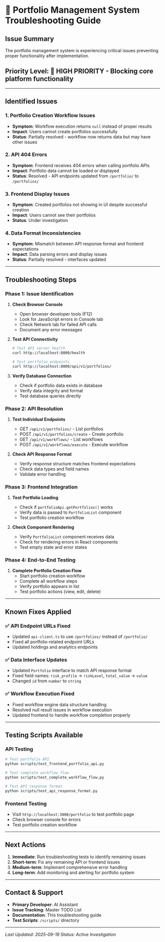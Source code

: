 # 🚨 Portfolio Management System Troubleshooting Guide

## **Issue Summary**
The portfolio management system is experiencing critical issues preventing proper functionality after implementation.

## **Priority Level**: 🚨 **HIGH PRIORITY** - Blocking core platform functionality

---

## **Identified Issues**

### 1. **Portfolio Creation Workflow Issues**
- **Symptom**: Workflow execution returns `null` instead of proper results
- **Impact**: Users cannot create portfolios successfully
- **Status**: Partially resolved - workflow now returns data but may have other issues

### 2. **API 404 Errors**
- **Symptom**: Frontend receives 404 errors when calling portfolio APIs
- **Impact**: Portfolio data cannot be loaded or displayed
- **Status**: Resolved - API endpoints updated from `/portfolio/` to `/portfolios/`

### 3. **Frontend Display Issues**
- **Symptom**: Created portfolios not showing in UI despite successful creation
- **Impact**: Users cannot see their portfolios
- **Status**: Under investigation

### 4. **Data Format Inconsistencies**
- **Symptom**: Mismatch between API response format and frontend expectations
- **Impact**: Data parsing errors and display issues
- **Status**: Partially resolved - interfaces updated

---

## **Troubleshooting Steps**

### **Phase 1: Issue Identification**
1. **Check Browser Console**
   - Open browser developer tools (F12)
   - Look for JavaScript errors in Console tab
   - Check Network tab for failed API calls
   - Document any error messages

2. **Test API Connectivity**
   ```bash
   # Test API server health
   curl http://localhost:8000/health

   # Test portfolio endpoints
   curl http://localhost:8000/api/v1/portfolios/
   ```

3. **Verify Database Connection**
   - Check if portfolio data exists in database
   - Verify data integrity and format
   - Test database queries directly

### **Phase 2: API Resolution**
1. **Test Individual Endpoints**
   - GET `/api/v1/portfolios/` - List portfolios
   - POST `/api/v1/portfolios/create` - Create portfolio
   - GET `/api/v1/workflows/` - List workflows
   - POST `/api/v1/workflows/execute` - Execute workflow

2. **Check API Response Format**
   - Verify response structure matches frontend expectations
   - Check data types and field names
   - Validate error handling

### **Phase 3: Frontend Integration**
1. **Test Portfolio Loading**
   - Check if `portfolioApi.getPortfolios()` works
   - Verify data is passed to `PortfolioList` component
   - Test portfolio creation workflow

2. **Check Component Rendering**
   - Verify `PortfolioList` component receives data
   - Check for rendering errors in React components
   - Test empty state and error states

### **Phase 4: End-to-End Testing**
1. **Complete Portfolio Creation Flow**
   - Start portfolio creation workflow
   - Complete all workflow steps
   - Verify portfolio appears in list
   - Test portfolio actions (view, edit, delete)

---

## **Known Fixes Applied**

### ✅ **API Endpoint URLs Fixed**
- Updated `api-client.ts` to use `/portfolios/` instead of `/portfolio/`
- Fixed all portfolio-related endpoint URLs
- Updated holdings and analytics endpoints

### ✅ **Data Interface Updates**
- Updated `Portfolio` interface to match API response format
- Fixed field names: `risk_profile` → `riskLevel`, `total_value` → `value`
- Changed `id` from `number` to `string`

### ✅ **Workflow Execution Fixed**
- Fixed workflow engine data structure handling
- Resolved null result issues in workflow execution
- Updated frontend to handle workflow completion properly

---

## **Testing Scripts Available**

### **API Testing**
```bash
# Test portfolio API
python scripts/test_frontend_portfolio_api.py

# Test complete workflow flow
python scripts/test_complete_workflow_flow.py

# Test API response format
python scripts/test_api_response_format.py
```

### **Frontend Testing**
- Visit `http://localhost:3000/portfolio` to test portfolio page
- Check browser console for errors
- Test portfolio creation workflow

---

## **Next Actions**

1. **Immediate**: Run troubleshooting tests to identify remaining issues
2. **Short-term**: Fix any remaining API or frontend issues
3. **Medium-term**: Implement comprehensive error handling
4. **Long-term**: Add monitoring and alerting for portfolio system

---

## **Contact & Support**

- **Primary Developer**: AI Assistant
- **Issue Tracking**: Master TODO List
- **Documentation**: This troubleshooting guide
- **Test Scripts**: `/scripts/` directory

---

*Last Updated: 2025-09-19*
*Status: Active Investigation*
